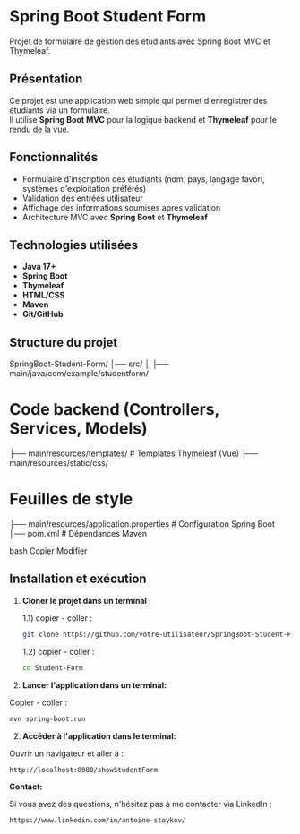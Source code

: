 # Spring Boot Student Form 

Projet de formulaire de gestion des étudiants avec Spring Boot MVC et Thymeleaf.

## Présentation

Ce projet est une application web simple qui permet d'enregistrer des étudiants via un formulaire.  
Il utilise **Spring Boot MVC** pour la logique backend et **Thymeleaf** pour le rendu de la vue.

## Fonctionnalités

- Formulaire d'inscription des étudiants (nom, pays, langage favori, systèmes d'exploitation préférés)
- Validation des entrées utilisateur
- Affichage des informations soumises après validation
- Architecture MVC avec **Spring Boot** et **Thymeleaf**

## Technologies utilisées

- **Java 17+**
- **Spring Boot**
- **Thymeleaf**
- **HTML/CSS**
- **Maven**
- **Git/GitHub**

##  Structure du projet

SpringBoot-Student-Form/ │── src/ │ 
                                  ├── main/java/com/example/studentform/ 
                                  
# Code backend (Controllers, Services, Models) 
├── main/resources/templates/ # Templates Thymeleaf (Vue) 
├── main/resources/static/css/ 

# Feuilles de style 
├── main/resources/application.properties # Configuration Spring Boot 
│── pom.xml # Dépendances Maven

bash
Copier
Modifier

## Installation et exécution

1. **Cloner le projet dans un terminal :**
   
   1.1) copier - coller :
   ```sh
   git clone https://github.com/votre-utilisateur/SpringBoot-Student-Form.git
   ```
   1.2) copier - coller :
   ```sh
   cd Student-Form
   ```
3. **Lancer l'application dans un terminal:**

Copier - coller :
```sh
mvn spring-boot:run
```

2. **Accéder à l'application dans le terminal:**
  
Ouvrir un navigateur et aller à :
```sh
http://localhost:8080/showStudentForm
```

**Contact:**

Si vous avez des questions, n'hésitez pas à me contacter via LinkedIn : 
```sh
https://www.linkedin.com/in/antoine-stoykov/
```
